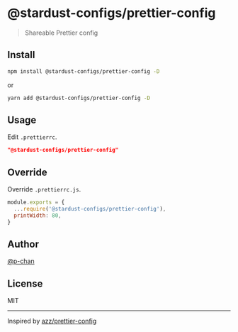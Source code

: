 # @stardust-configs/prettier-config

> Shareable Prettier config

## Install

```sh
npm install @stardust-configs/prettier-config -D
```

or

```sh
yarn add @stardust-configs/prettier-config -D
```

## Usage

Edit `.prettierrc`.

```json
"@stardust-configs/prettier-config"
```

## Override

Override `.prettierrc.js`.

```js
module.exports = {
  ...require('@stardust-configs/prettier-config'),
  printWidth: 80,
}
```

## Author

[@p-chan](https://github.com/p-chan)

## License

MIT

---

Inspired by [azz/prettier-config](https://github.com/azz/prettier-config)
